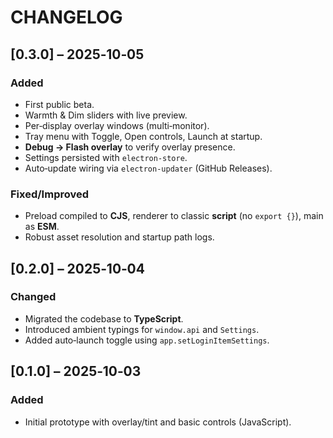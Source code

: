 # CHANGELOG

## [0.3.0] – 2025‑10‑05

### Added

- First public beta.
- Warmth & Dim sliders with live preview.
- Per‑display overlay windows (multi‑monitor).
- Tray menu with Toggle, Open controls, Launch at startup.
- **Debug → Flash overlay** to verify overlay presence.
- Settings persisted with `electron-store`.
- Auto‑update wiring via `electron-updater` (GitHub Releases).

### Fixed/Improved

- Preload compiled to **CJS**, renderer to classic **script** (no `export {}`), main as **ESM**.
- Robust asset resolution and startup path logs.

## [0.2.0] – 2025‑10‑04

### Changed

- Migrated the codebase to **TypeScript**.
- Introduced ambient typings for `window.api` and `Settings`.
- Added auto‑launch toggle using `app.setLoginItemSettings`.

## [0.1.0] – 2025‑10‑03

### Added

- Initial prototype with overlay/tint and basic controls (JavaScript).

